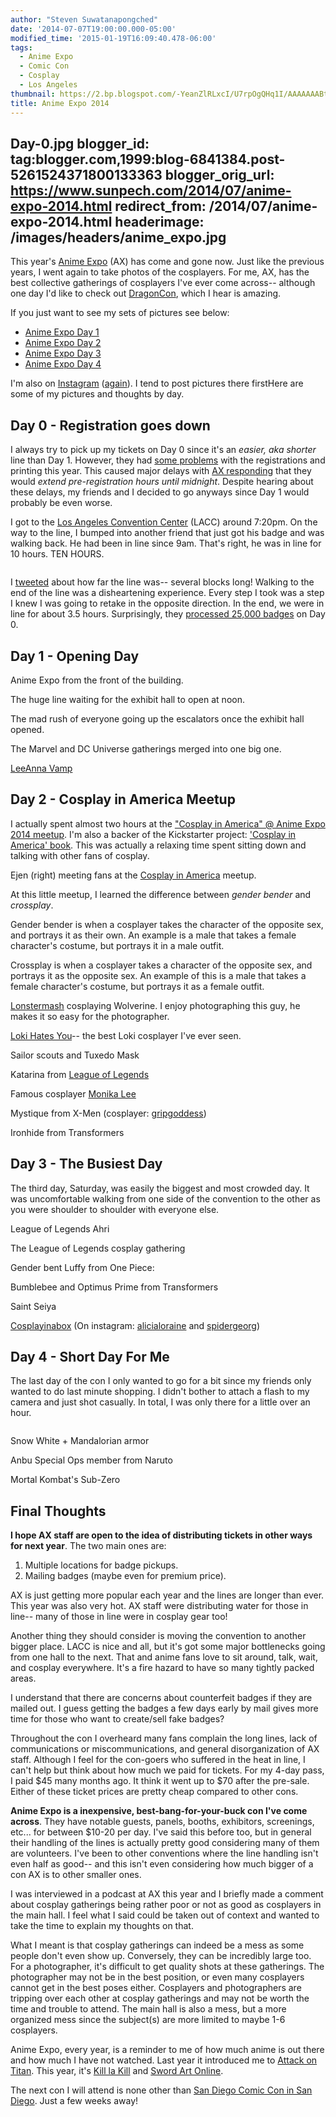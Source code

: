 ```yaml
---
author: "Steven Suwatanapongched"
date: '2014-07-07T19:00:00.000-05:00'
modified_time: '2015-01-19T16:09:40.478-06:00'
tags:
  - Anime Expo
  - Comic Con
  - Cosplay
  - Los Angeles
thumbnail: https://2.bp.blogspot.com/-YeanZlRLxcI/U7rpOgQHq1I/AAAAAAABt80/1OWxN9GBM-I/s800/2014-Anime-Expo-Line
title: Anime Expo 2014
---
```

Day-0.jpg
blogger_id: tag:blogger.com,1999:blog-6841384.post-5261524371800133363
blogger_orig_url: https://www.sunpech.com/2014/07/anime-expo-2014.html
redirect_from: /2014/07/anime-expo-2014.html
headerimage: /images/headers/anime_expo.jpg
---

This year's <a href="https://www.anime-expo.org/">Anime Expo</a> (AX) has come and gone now. Just like the previous years, I went again to take photos of the cosplayers. For me, AX, has the best collective gatherings of cosplayers I've ever come across-- although one day I'd like to check out <a href="https://www.dragoncon.org/">DragonCon</a>, which I hear is amazing.

If you just want to see my sets of pictures see below:

<ul>
  <li><a href="https://www.facebook.com/media/set/?set=a.721502394581454.1073741862.408588035872893&amp;type=1">Anime Expo Day 1</a></li>
  <li><a href="https://www.facebook.com/media/set/?set=a.721680091230351.1073741863.408588035872893&amp;type=1">Anime Expo Day 2</a></li>
  <li><a href="https://www.facebook.com/media/set/?set=a.721794217885605.1073741864.408588035872893&amp;type=1">Anime Expo Day 3</a></li>
  <li><a href="https://www.facebook.com/media/set/?set=a.721851927879834.1073741865.408588035872893&amp;type=1">Anime Expo Day 4</a></li>
</ul>

I'm also on <a href="https://www.instagram.com/sunpech">Instagram</a> (<a href="/2013/01/cleaning-up-old-social-accounts">again</a>). I tend to post pictures there firstHere are some of my pictures and thoughts by day.

## Day 0 - Registration goes down

I always try to pick up my tickets on Day 0 since it's an <i>easier, aka shorter</i> line than Day 1. However, they had <a href="https://twitter.com/AnimeExpo/status/484471133354205185">some problems</a> with the registrations and printing this year. This caused major delays with <a href="https://twitter.com/AnimeExpo/status/484505694154915840">AX responding</a> that they would <i>extend pre-registration hours until midnight</i>.  Despite hearing about these delays, my friends and I decided to go anyways since Day 1 would probably be even worse.

I got to the <a href="https://www.lacclink.com/">Los Angeles Convention Center</a> (LACC) around 7:20pm. On the way to the line, I bumped into another friend that just got his badge and was walking back. He had been in line since 9am. That's right, he was in line for 10 hours. TEN HOURS.

<img   border="0" src="https://2.bp.blogspot.com/-YeanZlRLxcI/U7rpOgQHq1I/AAAAAAABt80/1OWxN9GBM-I/s800/2014-Anime-Expo-Line---Day-0.jpg" alt=""   />

I <a href="https://twitter.com/sunpech/status/484916784407932931">tweeted</a> about how far the line was-- several blocks long! Walking to the end of the line was a disheartening experience. Every step I took was a step I knew I was going to retake in the opposite direction. In the end, we were in line for about 3.5 hours. Surprisingly, they <a href="https://www.facebook.com/animeexpo/posts/10152410170996461">processed 25,000 badges</a> on Day 0.

## Day 1 - Opening Day

Anime Expo from the front of the building.
<img   border="0" src="https://4.bp.blogspot.com/-Ji7U3Ab6FXA/U7bTZvXTf2I/AAAAAAABtjk/d1LzqwCEy1k/s800/2014-07-03+at+10-46-46.jpg" alt=""   />

The huge line waiting for the exhibit hall to open at noon.
<img   border="0" src="https://3.bp.blogspot.com/-tD-p1AXrdKw/U7bTfDqAWlI/AAAAAAABtj8/hPGpUdbzIc0/s800/2014-07-03+at+11-18-30.jpg" alt=""   />

The mad rush of everyone going up the escalators once the exhibit hall opened.
<img   border="0" src="https://4.bp.blogspot.com/-fzrurDZcOHA/U7bThJ78jJI/AAAAAAABtkM/XWSbUW6YtoU/s800/2014-07-03+at+11-46-52.jpg" alt=""   />

The Marvel and DC Universe gatherings merged into one big one.
<a href="https://1.bp.blogspot.com/--lITWz9_ozQ/U7bUoNBzyAI/AAAAAAABtRA/lXXwU5MyTYo/s800/2014-07-03+at+14-22-32.jpg" alt="" ><img   border="0" src="https://1.bp.blogspot.com/--lITWz9_ozQ/U7bUoNBzyAI/AAAAAAABtRA/lXXwU5MyTYo/s800/2014-07-03+at+14-22-32.jpg" alt=""   /></a>

<a href="https://www.facebook.com/LeeAnnaVamp">LeeAnna Vamp</a>
<img   border="0" src="https://1.bp.blogspot.com/-8oShm_TR1X8/U7bUBwg6d8I/AAAAAAABtk8/W4eQvxr1SP0/s800/2014-07-03+at+13-07-39.jpg" alt=""   />

## Day 2 - Cosplay in America Meetup

I actually spent almost two hours at the <a href="https://www.facebook.com/events/851300824884746">"Cosplay in America" @ Anime Expo 2014 meetup</a>. I'm also a backer of the Kickstarter project:  <a href="https://www.kickstarter.com/projects/768656140/cosplay-in-america">'Cosplay in America' book</a>. This was actually a relaxing time spent sitting down and talking with other fans of cosplay.

Ejen (right) meeting fans at the <a href="https://www.facebook.com/cosplayinamerica">Cosplay in America</a> meetup.
<img   border="0" src="https://1.bp.blogspot.com/-9sng_-YA-sw/U7ecPUCjzVI/AAAAAAABtnM/n7FHK1GDsjk/s800/2014-07-04+at+16-26-06.jpg" alt=""   />

At this little meetup, I learned the difference between <i>gender bender</i> and <i>crossplay</i>.

Gender bender is when a cosplayer takes the character of the opposite sex, and portrays it as their own. An example is a male that takes a female character's costume, but portrays it in a male outfit.

Crossplay is when a cosplayer takes a character of the opposite sex, and portrays it as the opposite sex. An example of this is a male that takes a female character's costume, but portrays it as a female outfit.

<a href="https://www.facebook.com/Lonstermash">Lonstermash</a> cosplaying Wolverine. I enjoy photographing this guy, he makes it so easy for the photographer.
<img   border="0" src="https://2.bp.blogspot.com/-3iAIwY13iDI/U7ebSSTEuII/AAAAAAABtl8/9SSMCtz3WbQ/s800/2014-07-04+at+12-38-20.jpg" alt=""   />

<a href="https://www.facebook.com/lokiwillalwayshateyou">Loki Hates You</a>-- the best Loki cosplayer I've ever seen.
<img   border="0" src="https://3.bp.blogspot.com/-ZrP_y1VqVeg/U7ebqbglGRI/AAAAAAABtmE/YaKI8oT5MkE/s800/2014-07-04+at+13-12-04.jpg" alt=""   />

Sailor scouts and Tuxedo Mask
<img   border="0" src="https://4.bp.blogspot.com/--sCU6gIJ5Tw/U7ebty9OMGI/AAAAAAABtdQ/5rkqAJY7pqs/s800/2014-07-04+at+13-15-00-2.jpg" alt=""   />

Katarina from <a href="https://www.leagueoflegends.com/">League of Legends</a>
<img   border="0" src="https://4.bp.blogspot.com/-TG2LP9cey6E/U7eb8eEHxXI/AAAAAAABte4/0QXzY7iPa44/s800/2014-07-04+at+14-05-22.jpg" alt=""   />

Famous cosplayer <a href="https://www.facebook.com/London2191Cosplay">Monika Lee</a>
<img   border="0" src="https://4.bp.blogspot.com/-PTVK0jmoQ70/U7ecJzKyruI/AAAAAAABtm8/exQIqEB1if8/s800/2014-07-04+at+14-48-49.jpg" alt=""   />

Mystique from X-Men (cosplayer: <a href="https://instagram.com/gripgoddess">gripgoddess</a>)
<img   border="0" src="https://2.bp.blogspot.com/-qgNQ1S-PVTc/U7ecckWufZI/AAAAAAABtnU/EgHPCrtzqpI/s800/2014-07-04+at+17-22-33.jpg" alt=""   />

Ironhide from Transformers
<img   border="0" src="https://4.bp.blogspot.com/-6r4q0BMoiPk/U7ece77iVaI/AAAAAAABtnk/EHHMk1nogFc/s800/2014-07-04+at+17-41-30.jpg" alt=""   />

## Day 3 - The Busiest Day

The third day, Saturday, was easily the biggest and most crowded day. It was uncomfortable walking from one side of the convention to the other as you were shoulder to shoulder with everyone else.

League of Legends Ahri
<img   border="0" src="https://2.bp.blogspot.com/-WA8KY6y04GA/U7j1EzojMuI/AAAAAAABtwQ/uvCqu7jajGA/s800/2014-07-05+at+12-52-27.jpg" alt=""   />

The League of Legends cosplay gathering
<img   border="0" src="https://2.bp.blogspot.com/-CXltMWlh5lg/U7j1SY9069I/AAAAAAABtxo/j93LVdC0O9I/s800/2014-07-05+at+13-26-56.jpg" alt=""   />

Gender bent Luffy from One Piece:
<img   border="0" src="https://1.bp.blogspot.com/-t6yGmQr_x2Q/U7j1dBImv6I/AAAAAAABtyw/o7XCa5s6zTk/s800/2014-07-05+at+14-05-08.jpg" alt=""   />

Bumblebee and Optimus Prime from Transformers
<img   border="0" src="https://1.bp.blogspot.com/-PWjfPHAeN8s/U7j2ImBEu8I/AAAAAAABt3Q/JFpwjXKRKBE/s800/2014-07-05+at+17-09-07.jpg" alt=""   />

Saint Seiya
<img   border="0" src="https://3.bp.blogspot.com/-yePvNXBFXdY/U7j2K6tXaoI/AAAAAAABt3g/exPh2y4JsnU/s800/2014-07-05+at+17-10-05.jpg" alt=""   />

<a href="https://www.facebook.com/cosplayinabox">Cosplayinabox</a> (On instagram: <a href="https://instagram.com/alicialoraine">alicialoraine</a> and <a href="https://instagram.com/spidergeorg">spidergeorg</a>)
<img   border="0" src="https://3.bp.blogspot.com/-vdI5I_ggMFA/U7j2PX5hQSI/AAAAAAABt4A/uAE36920J34/s800/2014-07-05+at+17-16-34.jpg" alt=""   />

## Day 4 - Short Day For Me

The last day of the con I only wanted to go for a bit since my friends only wanted to do last minute shopping. I didn't bother to attach a flash to my camera and just shot casually. In total, I was only there for a little over an hour.

<img   border="0" src="https://1.bp.blogspot.com/-GQuB9Egdfbc/U7nO1Uf65mI/AAAAAAABt6I/4TCiun5M34s/s800/2014-07-06+at+12-31-28.jpg" alt=""   />

Snow White <complete id="goog_1764050811">+ </complete>Mandalorian armor
<img   border="0" src="https://4.bp.blogspot.com/-rOt-VkT9yW0/U7nPBXAr4pI/AAAAAAABt7Y/GZhcceYeCk4/s800/2014-07-06+at+13-14-10.jpg" alt=""   />

Anbu Special Ops member from Naruto
<img   border="0" src="https://1.bp.blogspot.com/-qyi45n6Endw/U7nPCrFNkRI/AAAAAAABt7g/U2Z3SY0U1Cg/s800/2014-07-06+at+13-17-18.jpg" alt=""   />

Mortal Kombat's Sub-Zero
<img   border="0" src="https://4.bp.blogspot.com/-0BhiZnQmPaA/U7nPDzJ5qPI/AAAAAAABt7o/_rOiF2bWsTk/s800/2014-07-06+at+13-27-33-Edit.jpg" alt=""   />

## Final Thoughts

<b>I hope AX staff are open to the idea of distributing tickets in other ways for next year</b>. The two main ones are:

<ol>
  <li>Multiple locations for badge pickups.</li>
  <li>Mailing badges (maybe even for premium price). </li>
</ol>

AX is just getting more popular each year and the lines are longer than ever. This year was also very hot. AX staff were distributing water for those in line-- many of those in line were in cosplay gear too!

Another thing they should consider is moving the convention to another bigger place. LACC is nice and all, but it's got some major bottlenecks going from one hall to the next. That and anime fans love to sit around, talk, wait, and cosplay everywhere. It's a fire hazard to have so many tightly packed areas.

I understand that there are concerns about counterfeit badges if they are mailed out. I guess getting the badges a few days early by mail gives more time for those who want to create/sell fake badges?

Throughout the con I overheard many fans complain the long lines, lack of communications or miscommunications, and general disorganization of AX staff. Although I feel for the con-goers who suffered in the heat in line, I can't help but think about how much we paid for tickets. For my 4-day pass, I paid $45 many months ago. It think it went up to $70 after the pre-sale. Either of these ticket prices are pretty cheap compared to other cons.

<b>Anime Expo is a inexpensive, best-bang-for-your-buck con I've come across</b>. They have notable guests, panels, booths, exhibitors, screenings, etc... for between $10-20 per day. I've said this before too, but in general their handling of the lines is actually pretty good considering many of them are volunteers. I've been to other conventions where the line handling isn't even half as good-- and this isn't even considering how much bigger of a con AX is to other smaller ones.

I was interviewed in a podcast at AX this year and I briefly made a comment about cosplay gatherings being rather poor or not as good as cosplayers in the main hall. I feel what I said could be taken out of context and wanted to take the time to explain my thoughts on that.

What I meant is that cosplay gatherings can indeed be a mess as some people don't even show up. Conversely, they can be incredibly large too. For a photographer, it's difficult to get quality shots at these gatherings. The photographer may not be in the best position, or even many cosplayers cannot get in the best poses either. Cosplayers and photographers are tripping over each other at cosplay gatherings and may not be worth the time and trouble to attend. The main hall is also a mess, but a more organized mess since the subject(s) are more limited to maybe 1-6 cosplayers.

Anime Expo, every year, is a reminder to me of how much anime is out there and how much I have not watched. Last year it introduced me to <a href="https://en.wikipedia.org/wiki/Attack_on_Titan">Attack on Titan</a>. This year, it's <a href="https://en.wikipedia.org/wiki/Kill_la_Kill">Kill la Kill</a> and <a href="https://en.wikipedia.org/wiki/Sword_Art_Online">Sword Art Online</a>.

The next con I will attend is none other than <a href="https://www.comic-con.org/cci">San Diego Comic Con in San Diego</a>. Just a few weeks away!
